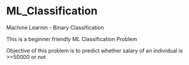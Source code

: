 # ML_Classification
Machine Learnin - Binary Classification

This is a beginner friendly ML Classification Problem 

Objective of this problem is to predict whether salary of an individual is >=50000 or not



